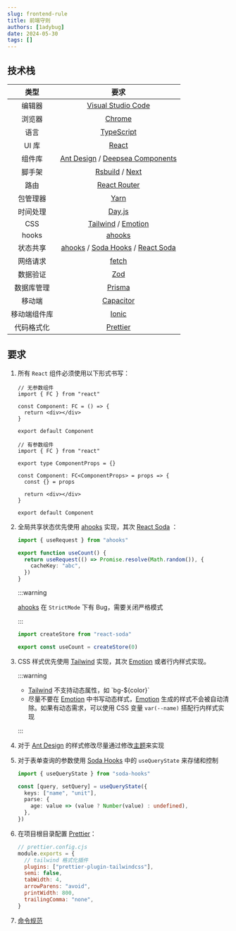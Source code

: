 ```yaml
---
slug: frontend-rule
title: 前端守则
authors: [1adybug]
date: 2024-05-30
tags: []
---
```


## 技术栈

|     类型     |                                                                           要求                                                                           |
| :----------: | :------------------------------------------------------------------------------------------------------------------------------------------------------: |
|    编辑器    |                                                   [Visual Studio Code](https://code.visualstudio.com/)                                                   |
|    浏览器    |                                              [Chrome](https://www.google.com/intl/en/chrome/?standalone=1)                                               |
|     语言     |                                                      [TypeScript](https://www.typescriptlang.org/)                                                       |
|    UI 库     |                                                           [React](https://zh-hans.react.dev/)                                                            |
|    组件库    |             [Ant Design](https://ant-design.antgroup.com/index-cn) / [Deepsea Components](https://www.npmjs.com/package/deepsea-components)              |
|    脚手架    |                                             [Rsbuild](https://rsbuild.dev/zh/) / [Next](https://nextjs.org/)                                             |
|     路由     |                                                     [React Router](https://reactrouter.com/en/main)                                                      |
|   包管理器   |                                                               [Yarn](https://yarnpkg.com/)                                                               |
|   时间处理   |                                                           [Day.js](https://day.js.org/zh-CN/)                                                            |
|     CSS      |                         [Tailwind](https://tailwindcss.com/docs/installation) / [Emotion](https://emotion.sh/docs/introduction)                          |
|    hooks     |                                                          [ahooks](https://ahooks.js.org/zh-CN/)                                                          |
|   状态共享   | [ahooks](https://ahooks.js.org/zh-CN/) / [Soda Hooks](https://www.npmjs.com/package/soda-hooks) / [React Soda](https://www.npmjs.com/package/react-soda) |
|   网络请求   |                                             [fetch](https://developer.mozilla.org/zh-CN/docs/Web/API/fetch)                                              |
|   数据验证   |                                                                 [Zod](https://zod.dev/)                                                                  |
|  数据库管理  |                                                             [Prisma](https://www.prisma.io/)                                                             |
|    移动端    |                                                          [Capacitor](https://capacitorjs.com/)                                                           |
| 移动端组件库 |                                                   [Ionic](https://ionicframework.com/docs/components)                                                    |
|  代码格式化  |                                  [Prettier](https://marketplace.visualstudio.com/items?itemName=esbenp.prettier-vscode)                                  |

## 要求

1. 所有 `React` 组件必须使用以下形式书写：

   ```tsx
   // 无参数组件
   import { FC } from "react"

   const Component: FC = () => {
     return <div></div>
   }

   export default Component

   // 有参数组件
   import { FC } from "react"

   export type ComponentProps = {}

   const Component: FC<ComponentProps> = props => {
     const {} = props

     return <div></div>
   }

   export default Component
   ```

2. 全局共享状态优先使用 [ahooks](https://ahooks.js.org/zh-CN/) 实现，其次 [React Soda](https://www.npmjs.com/package/react-soda) ：

   ```typescript
   import { useRequest } from "ahooks"

   export function useCount() {
     return useRequest(() => Promise.resolve(Math.random()), {
       cacheKey: "abc",
     })
   }
   ```

   :::warning

   [ahooks](https://ahooks.js.org/zh-CN/) 在 `StrictMode` 下有 Bug，需要关闭严格模式

   :::

   ```typescript
   import createStore from "react-soda"

   export const useCount = createStore(0)
   ```

3. CSS 样式优先使用 [Tailwind](https://tailwindcss.com/docs/installation) 实现，其次 [Emotion](https://emotion.sh/docs/introduction) 或者行内样式实现。

   :::warning

   - [Tailwind](https://tailwindcss.com/docs/installation) 不支持动态属性，如 \`bg-$\{color\}\`
   - 尽量不要在 [Emotion](https://emotion.sh/docs/introduction) 中书写动态样式，[Emotion](https://emotion.sh/docs/introduction) 生成的样式不会被自动清除。如果有动态需求，可以使用 CSS 变量 `var(--name)` 搭配行内样式实现

   :::

4. 对于 [Ant Design](https://ant-design.antgroup.com/index-cn) 的样式修改尽量通过修改[主题](https://ant-design.antgroup.com/docs/react/customize-theme-cn)来实现
5. 对于表单查询的参数使用 [Soda Hooks](https://www.npmjs.com/package/soda-hooks) 中的 `useQueryState` 来存储和控制

   ```typescript
   import { useQueryState } from "soda-hooks"

   const [query, setQuery] = useQueryState({
     keys: ["name", "unit"],
     parse: {
       age: value => (value ? Number(value) : undefined),
     },
   })
   ```

6. 在项目根目录配置 [Prettier](https://marketplace.visualstudio.com/items?itemName=esbenp.prettier-vscode)：

   ```javascript
   // prettier.config.cjs
   module.exports = {
     // tailwind 格式化插件
     plugins: ["prettier-plugin-tailwindcss"],
     semi: false,
     tabWidth: 4,
     arrowParens: "avoid",
     printWidth: 800,
     trailingComma: "none",
   }
   ```

7. [命令规范](/naming-convention)
